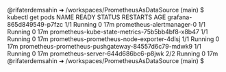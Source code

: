 @rifaterdemsahin ➜ /workspaces/PrometheusAsDataSource (main) $ kubectl get pods
NAME                                                 READY   STATUS    RESTARTS   AGE
grafana-865d849549-p7fzc                             1/1     Running   0          17m
prometheus-alertmanager-0                            1/1     Running   0          17m
prometheus-kube-state-metrics-75b5bb4bf8-x8b47       1/1     Running   0          17m
prometheus-prometheus-node-exporter-4dlsj            1/1     Running   0          17m
prometheus-prometheus-pushgateway-84557d6c79-mdwk9   1/1     Running   0          17m
prometheus-server-644d686bc6-p8jwk                   2/2     Running   0          17m
@rifaterdemsahin ➜ /workspaces/PrometheusAsDataSource (main) $ 
